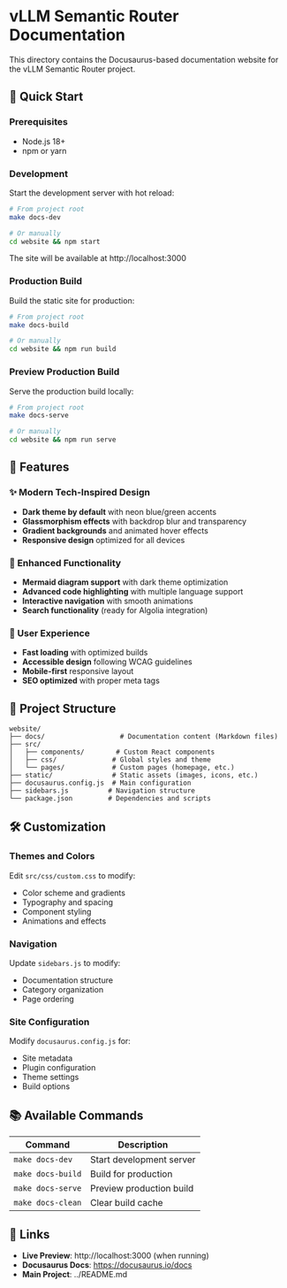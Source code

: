 # vLLM Semantic Router Documentation

This directory contains the Docusaurus-based documentation website for the vLLM Semantic Router project.

## 🚀 Quick Start

### Prerequisites
- Node.js 18+ 
- npm or yarn

### Development

Start the development server with hot reload:
```bash
# From project root
make docs-dev

# Or manually
cd website && npm start
```

The site will be available at http://localhost:3000

### Production Build

Build the static site for production:
```bash
# From project root
make docs-build

# Or manually
cd website && npm run build
```

### Preview Production Build

Serve the production build locally:
```bash
# From project root
make docs-serve

# Or manually
cd website && npm run serve
```

## 🎨 Features

### ✨ Modern Tech-Inspired Design
- **Dark theme by default** with neon blue/green accents
- **Glassmorphism effects** with backdrop blur and transparency
- **Gradient backgrounds** and animated hover effects
- **Responsive design** optimized for all devices

### 🔧 Enhanced Functionality
- **Mermaid diagram support** with dark theme optimization
- **Advanced code highlighting** with multiple language support
- **Interactive navigation** with smooth animations
- **Search functionality** (ready for Algolia integration)

### 📱 User Experience
- **Fast loading** with optimized builds
- **Accessible design** following WCAG guidelines
- **Mobile-first** responsive layout
- **SEO optimized** with proper meta tags

## 📁 Project Structure

```
website/
├── docs/                   # Documentation content (Markdown files)
├── src/
│   ├── components/        # Custom React components
│   ├── css/              # Global styles and theme
│   └── pages/            # Custom pages (homepage, etc.)
├── static/               # Static assets (images, icons, etc.)
├── docusaurus.config.js  # Main configuration
├── sidebars.js          # Navigation structure
└── package.json         # Dependencies and scripts
```

## 🛠️ Customization

### Themes and Colors
Edit `src/css/custom.css` to modify:
- Color scheme and gradients
- Typography and spacing
- Component styling
- Animations and effects

### Navigation
Update `sidebars.js` to modify:
- Documentation structure
- Category organization
- Page ordering

### Site Configuration
Modify `docusaurus.config.js` for:
- Site metadata
- Plugin configuration
- Theme settings
- Build options

## 📚 Available Commands

| Command | Description |
|---------|-------------|
| `make docs-dev` | Start development server |
| `make docs-build` | Build for production |
| `make docs-serve` | Preview production build |
| `make docs-clean` | Clear build cache |

## 🔗 Links

- **Live Preview**: http://localhost:3000 (when running)
- **Docusaurus Docs**: https://docusaurus.io/docs
- **Main Project**: ../README.md
